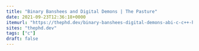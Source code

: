 ```yaml
---
title: "Binary Banshees and Digital Demons | The Pasture"
date: 2021-09-23T12:36:18+0000
itemurl: "https://thephd.dev/binary-banshees-digital-demons-abi-c-c++-help-me-god-please"
sites: "thephd.dev"
tags: ["c"]
draft: false
---
```

